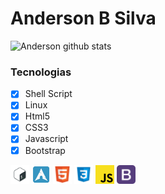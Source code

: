 # Anderson B Silva
![Anderson github stats](https://github-readme-stats.vercel.app/api?username=oandersonbsilva&show_icons=true&theme=graywhite)

### Tecnologias

- [x] Shell Script
- [x] Linux
- [x] Html5
- [x] CSS3
- [x] Javascript
- [x] Bootstrap 

<code><img height="30" src="https://raw.githubusercontent.com/oandersonbsilva/oandersonbsilva/master/1.png"></code>
<code><img height="30" src="https://raw.githubusercontent.com/oandersonbsilva/oandersonbsilva/master/2.png"></code>
<code><img height="30" src="https://raw.githubusercontent.com/oandersonbsilva/oandersonbsilva/master/3.png"></code>
<code><img height="30" src="https://raw.githubusercontent.com/oandersonbsilva/oandersonbsilva/master/4.png"></code>
<code><img height="30" src="https://raw.githubusercontent.com/oandersonbsilva/oandersonbsilva/master/5.png"></code>
<code><img height="30" src="https://raw.githubusercontent.com/oandersonbsilva/oandersonbsilva/master/6.png"></code>

